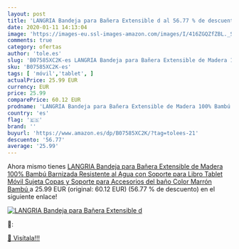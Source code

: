 ```yaml
---
layout: post
title: 'LANGRIA Bandeja para Bañera Extensible d al 56.77 % de descuento'
date: 2020-01-11 14:13:04
image: 'https://images-eu.ssl-images-amazon.com/images/I/416ZGQZfZBL._SL400_.jpg'
comments: true
category: ofertas
author: 'tole.es'
slug: 'B07585XC2K-es LANGRIA Bandeja para Bañera Extensible de Madera 100%...'
sku: 'B07585XC2K-es'
tags: [ 'móvil','tablet', ]
actualPrice: 25.99 EUR
currency: EUR
price: 25.99
comparePrice: 60.12 EUR
prodname: 'LANGRIA Bandeja para Bañera Extensible de Madera 100% Bambú Barnizada Resistente al Agua con Soporte para Libro Tablet Móvil Sujeta Copas y Soporte para Accesorios del baño  Color Marrón Bambú '
country: 'es'
flag: '🇪🇸'
brand: ''
buyurl: 'https://www.amazon.es/dp/B07585XC2K/?tag=tolees-21'
descuento: '56.77'
average: '25.99'
---
```


Ahora mismo tienes [LANGRIA Bandeja para Bañera Extensible de Madera 100% Bambú Barnizada Resistente al Agua con Soporte para Libro Tablet Móvil Sujeta Copas y Soporte para Accesorios del baño  Color Marrón Bambú ](https://www.amazon.es/dp/B07585XC2K/?tag=tolees-21) a 25.99 EUR (original: 60.12 EUR) (56.77 %  de descuento) en el siguiente enlace!

[![LANGRIA Bandeja para Bañera Extensible d](https://images-eu.ssl-images-amazon.com/images/I/416ZGQZfZBL._SL400_.jpg)](https://www.amazon.es/dp/B07585XC2K/?tag=tolees-21)

🔎:


[🛒 Visítala!!!](https://www.amazon.es/dp/B07585XC2K/?tag=tolees-21)
